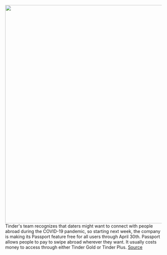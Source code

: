 <img src='https://cdn.vox-cdn.com/thumbor/2OvwEJ8vVzT6YpJj39yTgnWGhuU=/0x0:2688x1792/1200x800/filters:focal(1129x681:1559x1111)/cdn.vox-cdn.com/uploads/chorus_image/image/66530707/tinderpassport.5.jpg' width='700px' /><br/>
Tinder's team recognizes that daters might want to connect with people abroad during the COVID-19 pandemic, so starting next week, the company is making its Passport feature free for all users through April 30th. Passport allows people to pay to swipe abroad wherever they want. It usually costs money to access through either Tinder Gold or Tinder Plus.
<a href='https://www.theverge.com/2020/3/20/21188029/tinder-passport-subscription-free-covid-19-coronavirus-quarantine'> Source <a/>